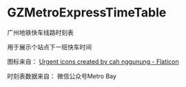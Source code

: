 # GZMetroExpressTimeTable
广州地铁快车线路时刻表

用于展示个站点下一班快车时间


图标来自：
<a href="https://www.flaticon.com/free-icons/urgent" title="urgent icons">Urgent icons created by cah nggunung - Flaticon</a>


时刻表数据来自：
微信公众号Metro Bay
